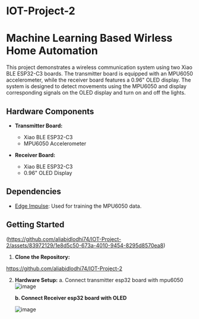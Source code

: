 # IOT-Project-2
# Machine Learning Based Wirless Home Automation

This project demonstrates a wireless communication system using two Xiao BLE ESP32-C3 boards. The transmitter board is equipped with an MPU6050 accelerometer, while the receiver board features a 0.96" OLED display. The system is designed to detect movements using the MPU6050 and display corresponding signals on the OLED display and turn on and off the lights.

## Hardware Components

- **Transmitter Board:**
  - Xiao BLE ESP32-C3
  - MPU6050 Accelerometer

- **Receiver Board:**
  - Xiao BLE ESP32-C3
  - 0.96" OLED Display

## Dependencies

- [Edge Impulse](https://www.edgeimpulse.com/): Used for training the MPU6050 data.

## Getting Started
(https://github.com/aliabidlodhi74/IOT-Project-2/assets/83972129/1e8d5c50-673a-4010-9454-8295d8570ea8)

1. **Clone the Repository:**
   
https://github.com/aliabidlodhi74/IOT-Project-2

2. **Hardware Setup:**
   a. Connect transmitter esp32 board with mpu6050
     ![image](https://github.com/aliabidlodhi74/IOT-Project-2/assets/83972129/08c7ec3c-fb3e-4739-b31b-32b653e0d787)


   **b. Connect Receiver esp32 board with OLED**
   
     ![image](https://github.com/aliabidlodhi74/IOT-Project-2/assets/83972129/251678a5-dd16-4be0-9a75-de70e1ba2914)



